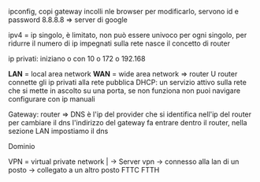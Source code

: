 
ipconfig, copi gateway incolli nle browser per modificarlo, servono id e password
8.8.8.8 => server di google

ipv4 = ip singolo, è limitato, non può essere univoco per ogni singolo, per ridurre il numero di ip impegnati sulla rete nasce il concetto di router

ip privati: iniziano o con 10 o 172 o 192.168

**LAN** = local area network
**WAN** = wide area network => router
U router connette gli ip privati alla rete pubblica
DHCP: un servizio attivo sulla rete che si mette in ascolto su una porta, se non funziona non puoi navigare
configurare con ip manuali

Gateway: router => DNS è l'ip del provider che si identifica nell'ip del router
per cambiare il dns
l'indirizzo del gateway fa entrare dentro il router, nella sezione LAN impostiamo il dns 

Dominio


VPN = virtual private network
|
-> Server vpn -> connesso alla lan di un posto -> collegato a un altro posto
FTTC 
FTTH